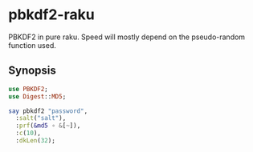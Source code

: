 # pbkdf2-raku

PBKDF2 in pure raku.  Speed will mostly depend on the pseudo-random function used.

## Synopsis

```raku
use PBKDF2;
use Digest::MD5;

say pbkdf2 "password",
  :salt("salt"),
  :prf(&md5 ∘ &[~]),
  :c(10),
  :dkLen(32);
```

